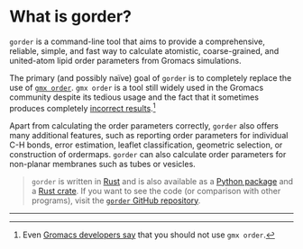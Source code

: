 # What is gorder?

`gorder` is a command-line tool that aims to provide a comprehensive, reliable, simple, and fast way to calculate atomistic, coarse-grained, and united-atom lipid order parameters from Gromacs simulations.

The primary (and possibly naïve) goal of `gorder` is to completely replace the use of [`gmx order`](https://manual.gromacs.org/current/onlinehelp/gmx-order.html). `gmx order` is a tool still widely used in the Gromacs community despite its tedious usage and the fact that it sometimes produces completely [incorrect results](https://pubs.acs.org/doi/10.1021/acs.jctc.7b00643).[^1]

Apart from calculating the order parameters correctly, `gorder` also offers many additional features, such as reporting order parameters for individual C-H bonds, error estimation, leaflet classification, geometric selection, or construction of ordermaps. `gorder` can also calculate order parameters for non-planar membranes such as tubes or vesicles.

> `gorder` is written in [Rust](https://www.rust-lang.org/) and is also available as a [Python package](python_api.md) and a [Rust crate](rust_api.md). If you want to see the code (or comparison with other programs), visit the [`gorder` GitHub repository](https://github.com/Ladme/gorder).

***
[^1]: Even [Gromacs developers say](https://manual.gromacs.org/2024.1/onlinehelp/gmx-order.html#known-issues) that you should not use `gmx order`.